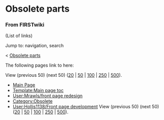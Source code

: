 # Obsolete parts

### From FIRSTwiki

(List of links)

Jump to: navigation, search

&lt; [Obsolete parts](/index.php?title=Obsolete_parts&redirect=no "Obsolete
parts" )  

The following pages link to here:

View (previous 50) (next 50)
([20](/index.php?title=Special:Whatlinkshere/Obsolete_parts&limit=20&from=0
"Special:Whatlinkshere/Obsolete parts" ) |
[50](/index.php?title=Special:Whatlinkshere/Obsolete_parts&limit=50&from=0
"Special:Whatlinkshere/Obsolete parts" ) |
[100](/index.php?title=Special:Whatlinkshere/Obsolete_parts&limit=100&from=0
"Special:Whatlinkshere/Obsolete parts" ) |
[250](/index.php?title=Special:Whatlinkshere/Obsolete_parts&limit=250&from=0
"Special:Whatlinkshere/Obsolete parts" ) |
[500](/index.php?title=Special:Whatlinkshere/Obsolete_parts&limit=500&from=0
"Special:Whatlinkshere/Obsolete parts" )).

  * [Main Page](/index.php/Main_Page "Main Page" )
  * [Template:Main page toc](/index.php/Template:Main_page_toc "Template:Main page toc" )
  * [User:Mrawls/front page redesign](/index.php/User:Mrawls/front_page_redesign "User:Mrawls/front page redesign" )
  * [Category:Obsolete](/index.php/Category:Obsolete "Category:Obsolete" )
  * [User:Hollis1138/Front page development](/index.php/User:Hollis1138/Front_page_development "User:Hollis1138/Front page development" )
View (previous 50) (next 50)
([20](/index.php?title=Special:Whatlinkshere/Obsolete_parts&limit=20&from=0
"Special:Whatlinkshere/Obsolete parts" ) |
[50](/index.php?title=Special:Whatlinkshere/Obsolete_parts&limit=50&from=0
"Special:Whatlinkshere/Obsolete parts" ) |
[100](/index.php?title=Special:Whatlinkshere/Obsolete_parts&limit=100&from=0
"Special:Whatlinkshere/Obsolete parts" ) |
[250](/index.php?title=Special:Whatlinkshere/Obsolete_parts&limit=250&from=0
"Special:Whatlinkshere/Obsolete parts" ) |
[500](/index.php?title=Special:Whatlinkshere/Obsolete_parts&limit=500&from=0
"Special:Whatlinkshere/Obsolete parts" )).

